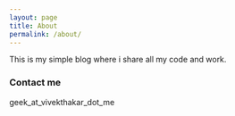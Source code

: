 ```yaml
---
layout: page
title: About
permalink: /about/
---
```


This is my simple blog where i share all my code and work.

### Contact me

geek_at_vivekthakar_dot_me
